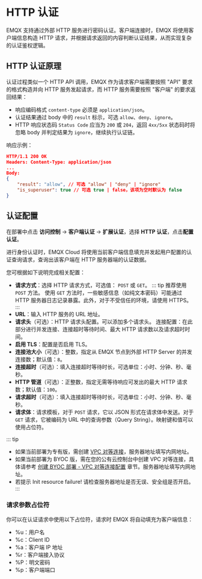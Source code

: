 # HTTP 认证

EMQX 支持通过外部 HTTP 服务进行密码认证。客户端连接时，EMQX 将使用客户端信息构造 HTTP 请求，并根据请求返回的内容判断认证结果，从而实现复杂的认证鉴权逻辑。

## HTTP 认证原理

认证过程类似一个 HTTP API 调用，EMQX 作为请求客户端需要按照 "API" 要求的格式构造并向 HTTP 服务发起请求，而 HTTP 服务需要按照 "客户端" 的要求返回结果：

- 响应编码格式 `content-type` 必须是 `application/json`。
- 认证结果通过 body 中的 `result` 标示，可选 `allow`、`deny`、`ignore`。
- HTTP 响应状态码 `Status Code` 应当为 `200` 或 `204`，返回 `4xx/5xx` 状态码时将忽略 body 并判定结果为 `ignore`，继续执行认证链。

响应示例：
```json
HTTP/1.1 200 OK
Headers: Content-Type: application/json
...
Body:
{
    "result": "allow", // 可选 "allow" | "deny" | "ignore"
    "is_superuser": true // 可选 true | false，该项为空时默认为 false
}
```

## 认证配置

在部署中点击 **访问控制** -> **客户端认证** -> **扩展认证**，选择 **HTTP 认证**，点击**配置认证**。


进行身份认证时，EMQX Cloud 将使用当前客户端信息填充并发起用户配置的认证查询请求，查询出该客户端在 HTTP 服务器端的认证数据。

您可根据如下说明完成相关配置：


- **请求方式**：选择 HTTP 请求方式，可选值： `POST` 或 `GET`。
::: tip
推荐使用 `POST` 方法。 使用 `GET` 方法时，一些敏感信息（如纯文本密码）可能通过 HTTP 服务器日志记录暴露。此外，对于不受信任的环境，请使用 HTTPS。
:::
- **URL**：输入 HTTP 服务的 URL 地址。
- **请求头**（可选）：HTTP 请求头配置。可以添加多个请求头。
连接配置：在此部分进行并发连接、连接超时等待时间、最大 HTTP 请求数以及请求超时时间。
- **启用 TLS**：配置是否启用 TLS。
- **连接池大小**（可选）：整数，指定从 EMQX 节点到外部 HTTP Server 的并发连接数；默认值：`8`。
- **连接超时**（可选）：填入连接超时等待时长，可选单位：小时、分钟、秒、毫秒。
- **HTTP 管道**（可选）：正整数，指定无需等待响应可发出的最大 HTTP 请求数；默认值：`100`。
- **请求超时**（可选）：填入连接超时等待时长，可选单位：小时、分钟、秒、毫秒。
- **请求体**：请求模板，对于 `POST` 请求，它以 JSON 形式在请求体中发送。对于 `GET` 请求，它被编码为 URL 中的查询参数（Query String）。映射键和值可以使用占位符。


::: tip
* 如果当前部署为专有版，需创建 [VPC 对等连接](./vpc_peering.md)，服务器地址填写内网地址。
* 如果当前部署为 BYOC 版，需在您的公有云控制台中创建 VPC 对等连接，具体请参考 [创建 BYOC 部署 - VPC 对等连接配置](../create/byoc.md#vpc-对等连接配置) 章节。服务器地址填写内网地址。
* 若提示 Init resource failure! 请检查服务器地址是否无误、安全组是否开启。
:::


### 请求参数占位符

你可以在认证请求中使用以下占位符，请求时 EMQX 将自动填充为客户端信息：

 - %u：用户名
 - %c：Client ID
 - %a：客户端 IP 地址
 - %r：客户端接入协议
 - %P：明文密码
 - %p：客户端端口


